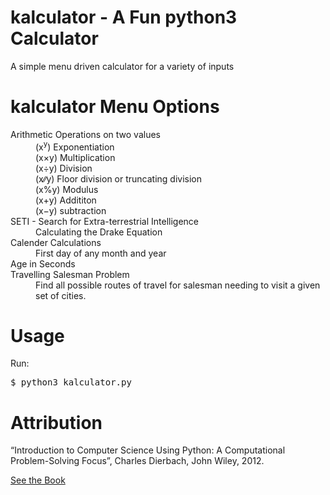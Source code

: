 # kalculator - A Fun python3 Calculator 
A simple menu driven calculator for a variety of inputs

kalculator Menu Options
=======================
<dl>
    <dt>Arithmetic Operations on two values<dt>
        <dd>(x<sup>y</sup>) Exponentiation</dd>
        <dd>(x&times;y) Multiplication</dd>
        <dd>(x&divide;y) Division </dd>
        <dd>(x&#8725;&#8725;y) Floor division or truncating division</dd>
        <dd>(x&percnt;y) Modulus</dd>
        <dd>(x&plus;y) Addititon</dd>
        <dd>(x&minus;y) subtraction</dd>
    <dt>SETI - Search for Extra-terrestrial Intelligence<dt>
        <dd>Calculating the Drake Equation</dd>
    <dt>Calender Calculations</dt>
        <dd>First day of any month and year</dd>
    <dt>Age in Seconds</dt>
        <dd></dd>
    <dt>Travelling Salesman Problem</dt>
        <dd>Find all possible routes of travel for salesman needing to visit a 
            given set of cities.
        </dd>
</dl>


Usage
=====
Run:
<pre>
$ <kbd>python3 kalculator.py</kbd>
</pre>


Attribution
===========
“Introduction to Computer Science Using Python: A Computational 
Problem-Solving Focus”, Charles Dierbach, John Wiley, 2012.

[See the Book](http://eu.wiley.com/WileyCDA/Section/id-302479.html?query=Charles+Dierbach)


